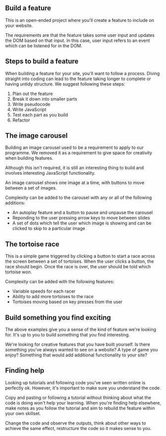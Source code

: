 ## Build a feature

This is an open-ended project where you'll create a feature to include on your website.

The requirements are that the feature takes some user input and updates the DOM based on that input. In this case, user input refers to an event which can be listened for in the DOM.

## Steps to build a feature

When building a feature for your site, you'll want to follow a process. Diving straight into coding can lead to the feature taking longer to complete or having untidy structure. We suggest following these steps:

1. Plan out the feature
1. Break it down into smaller parts
1. Write pseudocode
1. Write JavaScript
1. Test each part as you build
1. Refactor

## The image carousel

Building an image carousel used to be a requirement to apply to our programme. We removed it as a requirement to give space for creativity when building features.

Although this isn't required, it is still an interesting thing to build and involves interesting JavaScript functionality.

An image carousel shows one image at a time, with buttons to move between a set of images.

Complexity can be added to the carousel with any or all of the following additions:

- An autoplay feature and a button to pause and unpause the carousel
- Reponding to the user pressing arrow keys to move between slides
- A set of dots which tell the user which image is showing and can be clicked to skip to a particular image

## The tortoise race

This is a simple game triggered by clicking a button to start a race across the screen between a set of tortoises. When the user clicks a button, the race should begin. Once the race is over, the user should be told which tortoise won.

Complexity can be added with the following features:

- Variable speeds for each racer
- Ability to add more tortoises to the race
- Tortoises moving based on key presses from the user

## Build something you find exciting

The above examples give you a sense of the kind of feature we're looking for. It's up to you to build something that you find interesting.

We're looking for creative features that you have built yourself. Is there something you've always wanted to see on a website? A type of game you enjoy? Something that would add additional functionality to your site?

## Finding help

Looking up tutorials and following code you've seen written online is perfectly ok. However, it's important to make sure you understand the code.

Copy and pasting or following a tutorial without thinking about what the code is doing won't help your learning. When you're finding help elsewhere, make notes as you follow the tutorial and aim to rebuild the feature within your own skillset.

Change the code and observe the outputs, think about other ways to achieve the same effect, restructure the code so it makes sense to you.
